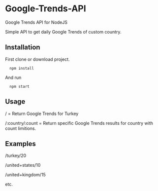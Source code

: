 # Google-Trends-API
Google Trends API for NodeJS

Simple API to get daily Google Trends of custom country.

## Installation

First clone or download project.

```
  npm install
```

And run 
```
  npm start
````

## Usage
/ = Return Google Trends for Turkey

/:country/:count = Return specific Google Trends results for country with count limitions.

## Examples

/turkey/20

/united+states/10

/united+kingdom/15

etc.
